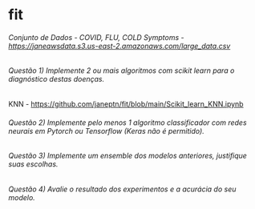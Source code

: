 # fit

###### Conjunto de Dados - COVID, FLU, COLD Symptoms - https://janeawsdata.s3.us-east-2.amazonaws.com/large_data.csv

###### Questão 1) Implemente 2 ou mais algoritmos com scikit learn para o diagnóstico destas doenças. 

KNN - https://github.com/janeptn/fit/blob/main/Scikit_learn_KNN.ipynb

###### Questão 2) Implemente pelo menos 1 algoritmo classificador com redes neurais em Pytorch ou Tensorflow (Keras não é permitido).

###### Questão 3) Implemente um ensemble dos modelos anteriores, justifique suas escolhas.

###### Questão 4) Avalie o resultado dos experimentos e a acurácia do seu modelo.
